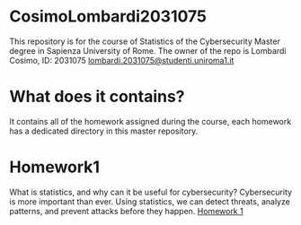 # CosimoLombardi2031075
This repository is for the course of Statistics of the Cybersecurity Master degree in Sapienza University of Rome. The owner of the repo is Lombardi Cosimo, ID: 2031075 lombardi.2031075@studenti.uniroma1.it

# What does it contains?
It contains all of the homework assigned during the course, each homework has a dedicated directory in this master repository.

# Homework1 
What is statistics, and why can it be useful for cybersecurity? 
Cybersecurity is more important than ever. Using statistics, we can detect threats, analyze patterns, and prevent attacks before they happen.
[Homework 1](homework1/homework1.md)

